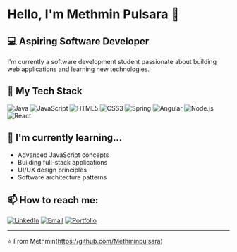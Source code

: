 # Hello, I'm Methmin Pulsara 👋

## 💻 Aspiring Software Developer

I'm currently a software development student passionate about building web applications and learning new technologies.

## 🚀 My Tech Stack

![Java](https://img.shields.io/badge/-Java-ED8B00?style=for-the-badge&logo=java&logoColor=white)
![JavaScript](https://img.shields.io/badge/-JavaScript-F7DF1E?style=for-the-badge&logo=javascript&logoColor=black)
![HTML5](https://img.shields.io/badge/-HTML5-E34F26?style=for-the-badge&logo=html5&logoColor=white)
![CSS3](https://img.shields.io/badge/-CSS3-1572B6?style=for-the-badge&logo=css3&logoColor=white)
![Spring](https://img.shields.io/badge/-Spring-6DB33F?style=for-the-badge&logo=spring&logoColor=white)
![Angular](https://img.shields.io/badge/-Angular-DD0031?style=for-the-badge&logo=angular&logoColor=white)
![Node.js](https://img.shields.io/badge/-Node.js-339933?style=for-the-badge&logo=nodedotjs&logoColor=white)
![React](https://img.shields.io/badge/-React-61DAFB?style=for-the-badge&logo=react&logoColor=black)

## 🌱 I'm currently learning...

- Advanced JavaScript concepts
- Building full-stack applications
- UI/UX design principles
- Software architecture patterns

## 📫 How to reach me:

[![LinkedIn](https://img.shields.io/badge/-LinkedIn-0077B5?style=for-the-badge&logo=linkedin&logoColor=white)](https://www.linkedin.com/in/methmin-pulsara/)
[![Email](https://img.shields.io/badge/-Email-D14836?style=for-the-badge&logo=gmail&logoColor=white)](methminpulsara10@gmail.com)
[![Portfolio](https://img.shields.io/badge/-Portfolio-000000?style=for-the-badge&logo=notion&logoColor=white)]()


---

⭐️ From Methmin(https://github.com/Methminpulsara)
